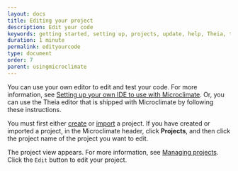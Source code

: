 ```yaml
---
layout: docs
title: Editing your project
description: Edit your code
keywords: getting started, setting up, projects, update, help, Theia, test, edit
duration: 1 minute
permalink: edityourcode
type: document
order: 7
parent: usingmicroclimate
---
```


You can use your own editor to edit and test your code. For more information, see [Setting up your own IDE to use with Microclimate](settingownide). Or, you can use the Theia editor that is shipped with Microclimate by following these instructions.

You must first either [create](creatingaproject) or [import](importingaproject) a project. If you have created or imported a project, in the Microclimate header, click **Projects**, and then click the project name of the project you want to edit.

The project view appears. For more information, see [Managing projects](projectlist). Click the `Edit` button to edit your project. 
